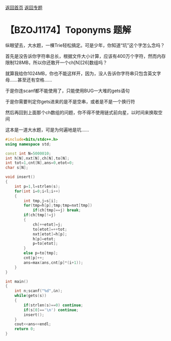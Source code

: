 [返回首页](https://EbolaEmperor.github.io)
[返回专题](https://EbolaEmperor.github.io/special/Trie)

# 【BZOJ1174】Toponyms 题解

纵眼望去，大水题，一棵Trie轻松搞定。可是少年，你知道“坑”这个字怎么念吗？

首先是没告诉你字符串总长，根据文件大小计算，应该有400万个字符，然而内存限制128MB，所以你还敢开一个ch[N][26]数组吗？

就算我给你1024MB，你也不能这样开，因为，没人告诉你字符串只包含英文字母……甚至还有空格……

于是你连scanf都不能使用了，只能使用BUG一大堆的gets语句

于是你需要判定你gets进来的是不是空串，或者是不是一个换行符

然后再回到上面那个ch数组的问题，你不得不使用链式前向星，以时间来换取空间

这本是一道大水题，可是为何遍地是坑……

```cpp
#include<bits/stdc++.h>
using namespace std;

const int N=5000010;
int h[N],nxt[N],ch[N],to[N];
int tot=1,cnt[N],ans=0,etot=0;
char s[N];

void insert()
{
	int p=1,l=strlen(s);
	for(int i=0;i<l;i++)
	{
		int tmp,j=s[i];
		for(tmp=h[p];tmp;tmp=nxt[tmp])
			if(ch[tmp]==j) break;
		if(ch[tmp]!=j)
		{
			ch[++etot]=j;
			to[etot]=++tot;
			nxt[etot]=h[p];
			h[p]=etot;
			p=to[etot];
		}
		else p=to[tmp];
		cnt[p]++;
		ans=max(ans,cnt[p]*(i+1));
	}
}

int main()
{
	int n;scanf("%d",&n);
	while(gets(s))
	{
		if(strlen(s)==0) continue;
		if(s[0]=='\n') continue;
		insert();
	}
	cout<<ans<<endl;
	return 0;
}
```

